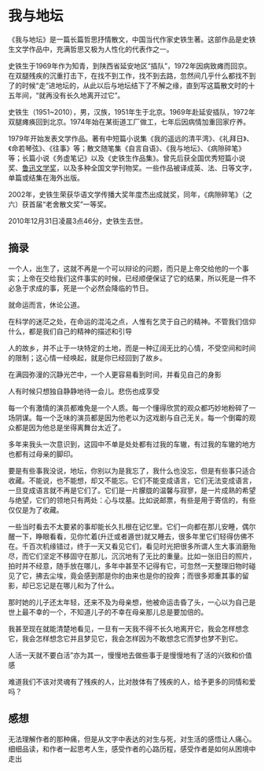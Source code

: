 # 我与地坛

《我与地坛》是一篇长篇哲思抒情散文，中国当代作家史铁生著。这部作品是史铁生文学作品中，充满哲思又极为人性化的代表作之一。

史铁生于1969年作为知青，到陕西省延安地区“插队”，1972年因病致瘫而回京。在双腿残疾的沉重打击下，在找不到工作，找不到去路，忽然间几乎什么都找不到了的时候“走”进地坛的，从此以后与地坛结下了不解之缘，直到写这篇散文时的十五年间，“就再没有长久地离开过它”。

史铁生（1951~2010），男，汉族，1951年生于北京。1969年赴延安插队，1972年双腿瘫痪回到北京。1974年始在某街道工厂做工，七年后因病情加重回家疗养。

1979年开始发表文学作品。著有中短篇小说集《我的遥远的清平湾》、《礼拜日》、《命若琴弦》、《往事》等；散文随笔集《自言自语》、《我与地坛》、《病隙碎笔》等；长篇小说《务虚笔记》以及《史铁生作品集》。曾先后获全国优秀短篇小说奖、[鲁迅文学奖](https://baike.baidu.com/item/鲁迅文学奖?fromModule=lemma_inlink)，以及多种全国文学刊物奖。一些作品被译成英、法、日等文字，单篇或结集在海外出版。

2002年，史铁生荣获华语文学传播大奖年度杰出成就奖，同年，《病隙碎笔》（之六）获首届“老舍散文奖”一等奖。

2010年12月31日凌晨3点46分，史铁生去世。



## 摘录

一个人，出生了，这就不再是一个可以辩论的问题，而只是上帝交给他的一个事实；上帝在交给我们这件事实的时候，已经顺便保证了它的结果，所以死是一件不必急于求成的事，死是一个必然会降临的节日。

就命运而言，休论公道。

在科学的迷茫之处，在命运的混沌之点，人惟有乞灵于自己的精神。不管我们信仰什么，都是我们自己的精神的描述和引导

人的故乡，并不止于一块特定的土地，而是一种辽阔无比的心情，不受空间和时间的限制；这心情一经唤起，就是你已经回到了故乡。

在满园弥漫的沉静光芒中，一个人更容易看到时间，并看见自己的身影

人有时候只想独自静静地待一会儿。悲伤也成享受

每一个有激情的演员都难免是一个人质。每一个懂得欣赏的观众都巧妙地粉碎了一场阴谋。每一个乏味的演员都是因为他老以为这戏剧与自己无关。每一个倒霉的观众都是因为他总是坐得离舞台太近了。

多年来我头一次意识到，这园中不单是处处都有过我的车辙，有过我的车辙的地方也都有过母亲的脚印。

要是有些事我没说，地坛，你别以为是我忘了，我什么也没忘，但是有些事只适合收藏。不能说，也不能想，却又不能忘。它们不能变成语言，它们无法变成语言，一旦变成语言就不再是它们了。它们是一片朦胧的温馨与寂寥，是一片成熟的希望与绝望，它们的领地只有两处：心与坟墓。比如说邮票，有些是用于寄信的，有些仅仅是为了收藏。

一些当时看去不太要紧的事却能长久扎根在记忆里。它们一向都在那儿安睡，偶尔醒一下，睁眼看看，见你忙着(升迁或者遁世)就又睡去，很多年里它们轻得仿佛不在。千百次机缘错过，终于一天又看见它们，看见时光把很多所谓人生大事消磨殆尽，而它们坚定不移固守在那儿，沉沉地有了无比的重量。比如一张旧日的照片，拍时并不经意，随手放在哪儿，多年中甚至不记得有它，可忽然一天整理旧物时碰见了它，拂去尘埃，竟会感到那是你的由来也是你的投奔；而很多郑重其事的留影，却已忘记是在哪儿和为了什么。

那时她的儿子还太年轻，还来不及为母亲想，他被命运击昏了头，一心以为自己是世上最不幸的一个，不知道儿子的不幸在母亲那儿总是要加倍的。

我甚至现在就能清楚地看见，一旦有一天我不得不长久地离开它，我会怎样想念它，我会怎样想念它并且梦见它，我会怎样因为不敢想念它而梦也梦不到它。

人活一天就不要白活”亦为其一，慢慢地去做些事于是慢慢地有了活的兴致和价值感

难道我们不该对灵魂有了残疾的人，比对肢体有了残疾的人，给予更多的同情和爱吗？

## 感想

无法理解作者的那种痛，但是从文字中表达的对生与死，对生活的感悟让人痛心。细细品读，和作者一起思考人生，感受作者的心路历程，感受作者是如何从困境中走出